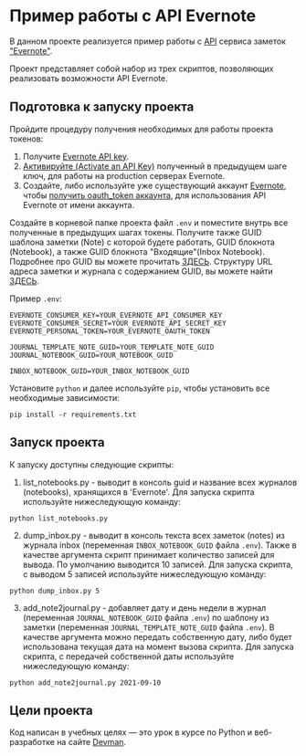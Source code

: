 # Пример работы с API Evernote

В данном проекте реализуется пример работы с [API](https://dev.evernote.com/doc/start/python.php) сервиса заметок ["Evernote"](https://www.evernote.com/).

Проект представляет собой набор из трех скриптов, позволяющих реализовать возможности API Evernote.

## Подготовка к запуску проекта

Пройдите процедуру получения необходимых для работы проекта токенов:
1. Получите [Evernote API key](https://dev.evernote.com/#apikey).
2. [Активируйте (Activate an API Key)](https://dev.evernote.com/support/) полученный в предыдущем шаге ключ, для работы на production серверах Evernote.
3. Создайте, либо используйте уже существующий аккаунт [Evernote](https://www.evernote.com/), чтобы [получить oauth_token аккаунта](https://dev.evernote.com/doc/articles/authentication.php), для использования API Evernote от имени аккаунта.

Создайте в корневой папке проекта файл `.env` и поместите внутрь все полученные в предыдущих шагах токены.
Получите также GUID шаблона заметки (Note) с которой будете работать, GUID блокнота (Notebook), а также GUID блокнота "Входящие"(Inbox Notebook).
Подробнее про GUID вы можете прочитать [ЗДЕСЬ](https://dev.evernote.com/doc/articles/core_concepts.php). Структуру URL адреса заметки и журнала с содержанием GUID, вы можете найти [ЗДЕСЬ](https://dev.evernote.com/doc/articles/sharing.php).

Пример `.env`:
```
EVERNOTE_CONSUMER_KEY=YOUR_EVERNOTE_API_CONSUMER_KEY
EVERNOTE_CONSUMER_SECRET=YOUR_EVERNOTE_API_SECRET_KEY
EVERNOTE_PERSONAL_TOKEN=YOUR_EVERNOTE_OAUTH_TOKEN

JOURNAL_TEMPLATE_NOTE_GUID=YOUR_TEMPLATE_NOTE_GUID
JOURNAL_NOTEBOOK_GUID=YOUR_NOTEBOOK_GUID

INBOX_NOTEBOOK_GUID=YOUR_INBOX_NOTEBOOK_GUID
```

Установите `python` и далее используйте `pip`, чтобы установить все необходимые зависимости:
```
pip install -r requirements.txt
```

## Запуск проекта

К запуску доступны следующие скрипты:
1. list_notebooks.py - выводит в консоль guid и название всех журналов (notebooks), хранящихся в 'Evernote'. Для запуска скрипта используйте нижеследующую команду:
```
python list_notebooks.py
```
2. dump_inbox.py - выводит в консоль текста всех заметок (notes) из журнала inbox (переменная `INBOX_NOTEBOOK_GUID` файла `.env`). Также в качестве аргумента скрипт принимает количество записей для вывода. По умолчанию выводится 10 записей. Для запуска скрипта, с выводом 5 записей используйте нижеследующую команду:
```
python dump_inbox.py 5
```
3. add_note2journal.py - добавляет дату и день недели в журнал (переменная `JOURNAL_NOTEBOOK_GUID` файла `.env`) по шаблону из заметки (переменная `JOURNAL_TEMPLATE_NOTE_GUID` файла `.env`). В качестве аргумента можно передать собственную дату, либо будет использована текущая дата на момент вызова скрипта. Для запуска скрипта, с передачей собственной даты используйте нижеследующую команду:
```
python add_note2journal.py 2021-09-10
```

## Цели проекта

Код написан в учебных целях — это урок в курсе по Python и веб-разработке на сайте [Devman](https://dvmn.org).
